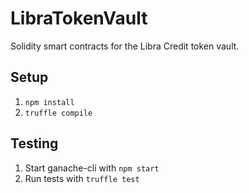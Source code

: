 # LibraTokenVault

Solidity smart contracts for the Libra Credit token vault.

## Setup

1. `npm install`
2. `truffle compile`

## Testing

1. Start ganache-cli with `npm start`
2. Run tests with `truffle test`
